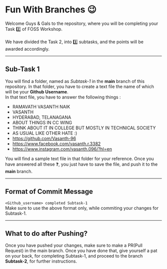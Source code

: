 # Fun With Branches 😉
Welcome Guys & Gals to the repository, where you will be completing your Task 2️⃣ of FOSS Workshop.
<br>
<br>
We have divided the Task 2, into 3️⃣ subtasks, and the points will be awarded accordingly.

<hr>

## Sub-Task 1
You will find a folder, named as <i>Subtask-1</i> in the <b>main</b> branch of this repository. In that folder, you have to create a text file the  name of which will be your <b>Github Username</b>.  
In that text file, you have to answer the following things :
- RAMAVATH VASANTH NAIK
- VASANTH
- HYDERABAD, TELANAGANA
- ABOUT THINGS IN CC WING
- THINK ABOUT IT IN COLLEGE BUT MOSTLY IN TECHNICAL SOCIETY
- AS USUAL LIKE OTHER HATE :)
- https://github.com/Vasanth-96
- https://www.facebook.com/vasanth.r.3382
- https://www.instagram.com/vasanth.096/?hl=en
  
You will find a sample text file in that folder for your reference. Once you have answered all these ❓, you just have to save the file, and push it to the <b>main</b> branch.

<hr>

## Format of Commit Message
```<Github_username> completed Subtask-1```  
Make sure to use the above format only, while commiting your changes for Subtask-1.

<hr>

## What to do after Pushing?
Once you have pushed your changes, make sure to make a PR(Pull Request) in the main branch. Once you have done that, give yourself a pat on your back, for completing Subtask-1, and proceed to the branch <b>Subtask-2</b>, for further instructions.